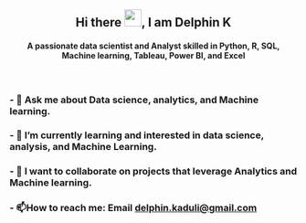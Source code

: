 <h2 align="center">Hi there  <img src = "https://raw.githubusercontent.com/MartinHeinz/MartinHeinz/master/wave.gif" width="30px">, I am<strong  width="40px"color="blue"> Delphin K </strong></h2>
<h4 align="center">A passionate data scientist and Analyst skilled in Python, R, SQL, Machine learning, Tableau, Power BI, and Excel</h4>
<br>

### -  💬 Ask me about Data science, analytics, and Machine learning.
### - 🌱 I’m currently learning and interested in data science, analysis, and  Machine Learning.
### - 👯 I want to collaborate on projects that leverage Analytics and Machine learning.
### - 📫How to reach me: Email delphin.kaduli@gmail.com
<!-- ### My Stats ->
<!-- ![DelphinKdl's GitHub stats](https://github-readme-stats.vercel.app/api?username=DelphinKdl&theme=transparent&show_icons=true) ->

